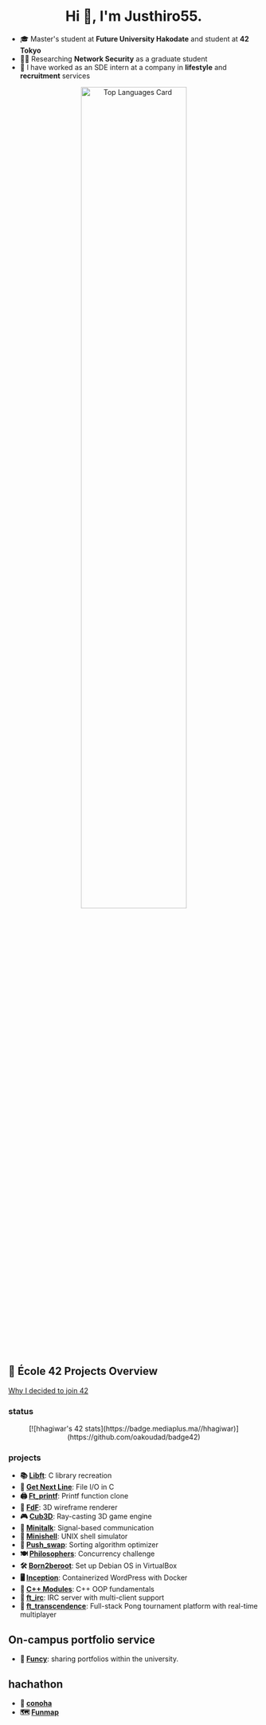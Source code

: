 <h1 align="center">Hi 👋, I'm Justhiro55.</h1>

- 🎓 Master's student at **Future University Hakodate** and student at **42 Tokyo**
- 👨‍💻 Researching **Network Security** as a graduate student
- 🌱 I have worked as an SDE intern at a company in **lifestyle** and **recruitment** services

<div align="center">
  <img src="https://github-readme-stats.vercel.app/api/top-langs/?username=Justhiro55&layout=compact&theme=tokyonight" alt="Top Languages Card" style="width: 65%;" />
</div>

## 🚀 École 42 Projects Overview
[Why I decided to join 42](https://note.com/__justhiro/n/n8538a9d4cec1)

### status
<div align="center">
  [![hhagiwar's 42 stats](https://badge.mediaplus.ma/<darkblue>/hhagiwar)](https://github.com/oakoudad/badge42)
</div>

### projects
- **📚 [Libft](https://github.com/Justhiro55/libft)**: C library recreation
- **📃 [Get Next Line](https://github.com/Justhiro55/get_next_line)**: File I/O in C
- **🖨️ [Ft_printf](https://github.com/Justhiro55/ft_printf)**: Printf function clone
- **🌌 [FdF](https://github.com/Justhiro55/FdF)**: 3D wireframe renderer
- **🎮 [Cub3D](https://github.com/Justhiro55/Cub3d)**: Ray-casting 3D game engine
- **📡 [Minitalk](https://github.com/Justhiro55/minitalk)**: Signal-based communication
- **🐚 [Minishell](https://github.com/Justhiro55/minishell)**: UNIX shell simulator
- **🧩 [Push_swap](https://github.com/Justhiro55/push_swap)**: Sorting algorithm optimizer
- **🍽️ [Philosophers](https://github.com/Justhiro55/Philosophers)**: Concurrency challenge
- **🛠️ [Born2beroot](https://github.com/Justhiro55/Born2beroot)**: Set up Debian OS in VirtualBox
- **🖥️ [Inception](https://github.com/Justhiro55/inception-42)**: Containerized WordPress with Docker
- **🚀 [C++ Modules](https://github.com/Justhiro55/cpp)**: C++ OOP fundamentals
- **💬 [ft_irc](https://github.com/Justhiro55/ft_irc)**: IRC server with multi-client support
- **🏓 [ft_transcendence](https://github.com/Justhiro55/ft_transcendence)**: Full-stack Pong tournament platform with real-time multiplayer

## On-campus portfolio service
- **📁 [Funcy](https://github.com/Funcy-ICT)**: sharing portfolios within the university.

## hachathon
- **📁 [conoha](https://github.com/Justhiro55/ConoHA)**
- **🗺️ [Funmap](https://github.com/Justhiro55/FunMap)**
